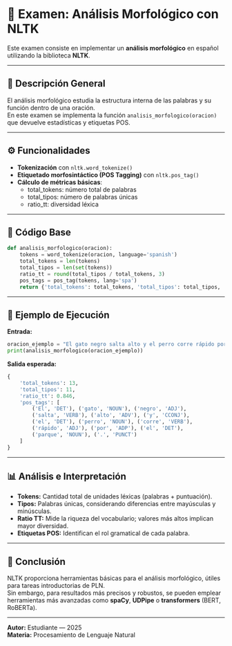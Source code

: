 # 🧠 Examen: Análisis Morfológico con NLTK

Este examen consiste en implementar un **análisis morfológico** en español utilizando la biblioteca **NLTK**.

---

## 📘 Descripción General

El análisis morfológico estudia la estructura interna de las palabras y su función dentro de una oración.  
En este examen se implementa la función `analisis_morfologico(oracion)` que devuelve estadísticas y etiquetas POS.

---

## ⚙️ Funcionalidades

- **Tokenización** con `nltk.word_tokenize()`  
- **Etiquetado morfosintáctico (POS Tagging)** con `nltk.pos_tag()`  
- **Cálculo de métricas básicas**:
  - total_tokens: número total de palabras
  - total_tipos: número de palabras únicas
  - ratio_tt: diversidad léxica

---

## 🧩 Código Base

```python
def analisis_morfologico(oracion):
    tokens = word_tokenize(oracion, language='spanish')
    total_tokens = len(tokens)
    total_tipos = len(set(tokens))
    ratio_tt = round(total_tipos / total_tokens, 3)
    pos_tags = pos_tag(tokens, lang='spa')
    return {'total_tokens': total_tokens, 'total_tipos': total_tipos, 'ratio_tt': ratio_tt, 'pos_tags': pos_tags}
```

---

## 🧪 Ejemplo de Ejecución

**Entrada:**
```python
oracion_ejemplo = "El gato negro salta alto y el perro corre rápido por el parque."
print(analisis_morfologico(oracion_ejemplo))
```

**Salida esperada:**
```python
{
    'total_tokens': 13,
    'total_tipos': 11,
    'ratio_tt': 0.846,
    'pos_tags': [
        ('El', 'DET'), ('gato', 'NOUN'), ('negro', 'ADJ'),
        ('salta', 'VERB'), ('alto', 'ADV'), ('y', 'CCONJ'),
        ('el', 'DET'), ('perro', 'NOUN'), ('corre', 'VERB'),
        ('rápido', 'ADJ'), ('por', 'ADP'), ('el', 'DET'),
        ('parque', 'NOUN'), ('.', 'PUNCT')
    ]
}
```

---

## 📊 Análisis e Interpretación

- **Tokens:** Cantidad total de unidades léxicas (palabras + puntuación).  
- **Tipos:** Palabras únicas, considerando diferencias entre mayúsculas y minúsculas.  
- **Ratio TT:** Mide la riqueza del vocabulario; valores más altos implican mayor diversidad.  
- **Etiquetas POS:** Identifican el rol gramatical de cada palabra.

---

## 🧾 Conclusión

NLTK proporciona herramientas básicas para el análisis morfológico, útiles para tareas introductorias de PLN.  
Sin embargo, para resultados más precisos y robustos, se pueden emplear herramientas más avanzadas como **spaCy**, **UDPipe** o **transformers** (BERT, RoBERTa).

---

**Autor:** Estudiante — 2025  
**Materia:** Procesamiento de Lenguaje Natural  
